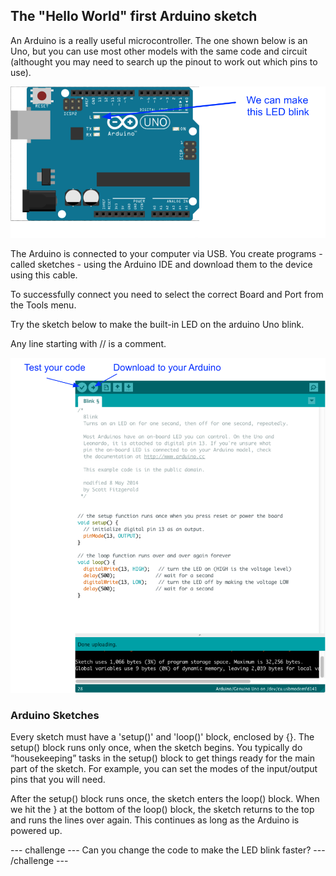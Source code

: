 ## The "Hello World" first Arduino sketch

An Arduino is a really useful microcontroller. The one shown below is an Uno, but you can use most other models with the same code and circuit (althought you may need to search up the pinout to work out which pins to use).

![](images/uno1.png)

The Arduino is connected to your computer via USB. You create programs - called sketches - using the Arduino IDE and download them to the device using this cable.

To successfully connect you need to select the correct Board and Port from the Tools menu.

Try the sketch below to make the built-in LED on the arduino Uno blink.

Any line starting with // is a comment.

![](images/ide3.png)

### Arduino Sketches
Every sketch must have a 'setup()' and 'loop()' block, enclosed by {}. The setup() block runs only once, when the sketch begins. You typically do “housekeeping” tasks in the setup() block to get things ready for the main part of the sketch. For example, you can set the modes of the input/output pins that you will need.

After the setup() block runs once, the sketch enters the loop() block. When we hit the } at the bottom of the loop() block, the sketch returns to the top and runs the lines over again. This continues as long as the Arduino is powered up.

--- challenge ---
Can you change the code to make the LED blink faster?
--- /challenge ---
